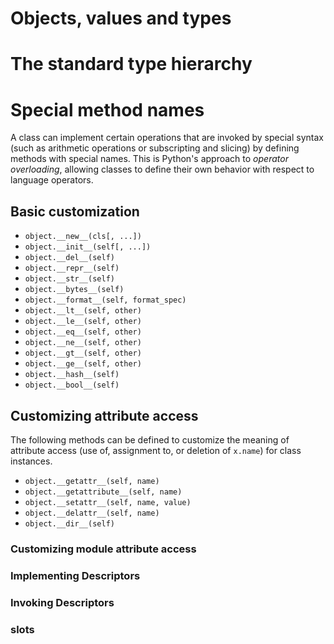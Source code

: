 # Objects, values and types

# The standard type hierarchy

# Special method names

A class can implement certain operations that are invoked by special syntax (such as arithmetic operations or subscripting and slicing) by defining methods with special names. This is Python's approach to *operator overloading*, allowing classes to define their own behavior with respect to language operators.

## Basic customization

- `object.__new__(cls[, ...])`
- `object.__init__(self[, ...])`
- `object.__del__(self)`
- `object.__repr__(self)`
- `object.__str__(self)`
- `object.__bytes__(self)`
- `object.__format__(self, format_spec)`
- `object.__lt__(self, other)`
- `object.__le__(self, other)`
- `object.__eq__(self, other)`
- `object.__ne__(self, other)`
- `object.__gt__(self, other)`
- `object.__ge__(self, other)`
- `object.__hash__(self)`
- `object.__bool__(self)`

## Customizing attribute access

The following methods can be defined to customize the meaning of attribute access (use of, assignment to, or deletion of `x.name`) for class instances.

- `object.__getattr__(self, name)`
- `object.__getattribute__(self, name)`
- `object.__setattr__(self, name, value)`
- `object.__delattr__(self, name)`
- `object.__dir__(self)`

### Customizing module attribute access

### Implementing Descriptors

### Invoking Descriptors

### __slots__
